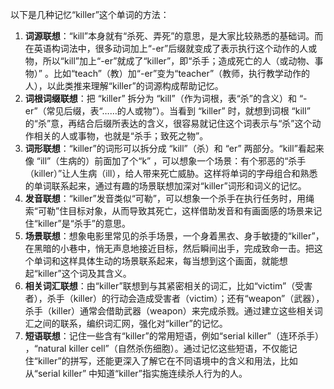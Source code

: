 以下是几种记忆“killer”这个单词的方法：
1. **词源联想**：“kill”本身就有“杀死、弄死”的意思，是大家比较熟悉的基础词。而在英语构词法中，很多动词加上“-er”后缀就变成了表示执行这个动作的人或物，所以“kill”加上“-er”就成了“killer”，即“杀手；造成死亡的人（或动物、事物）” 。比如“teach”（教）加“-er”变为“teacher”（教师，执行教学动作的人），以此类推来理解“killer”的词源构成帮助记忆。
2. **词根词缀联想**：把 “killer” 拆分为 “kill”（作为词根，表“杀”的含义）和 “-er”（常见后缀，表“……的人或物”）。当看到 “killer” 时，就想到词根 “kill” 的“杀”意，再结合后缀所表达的含义，很容易就记住这个词表示与“杀”这个动作相关的人或事物，也就是“杀手；致死之物”。
3. **词形联想**：“killer”的词形可以拆分成 “kill”（杀）和 “er” 两部分。“kill”看起来像 “ill”（生病的）前面加了个“k” ，可以想象一个场景：有个邪恶的“杀手（killer）”让人生病（ill），给人带来死亡威胁。这样将单词的字母组合和熟悉的单词联系起来，通过有趣的场景联想加深对“killer”词形和词义的记忆。
4. **发音联想**：“killer”发音类似“可勒”，可以想象一个杀手在执行任务时，用绳索“可勒”住目标对象，从而导致其死亡，这样借助发音和有画面感的场景来记住“killer”是“杀手”的意思。
5. **场景联想**：想象电影里常见的杀手场景，一个身着黑衣、身手敏捷的“killer”，在黑暗的小巷中，悄无声息地接近目标，然后瞬间出手，完成致命一击。把这个单词和这样具体生动的场景联系起来，每当想到这个画面，就能想起“killer”这个词及其含义。
6. **相关词汇联想**：由“killer”联想到与其紧密相关的词汇，比如“victim”（受害者），杀手（killer）的行动会造成受害者（victim）；还有“weapon”（武器），杀手（killer）通常会借助武器（weapon）来完成杀戮。通过建立这些相关词汇之间的联系，编织词汇网，强化对“killer”的记忆。
7. **短语联想**：记住一些含有“killer”的常用短语，例如“serial killer”（连环杀手） ，“natural killer cell”（自然杀伤细胞）。通过记忆这些短语，不仅能记住“killer”的拼写，还能更深入了解它在不同语境中的含义和用法，比如从“serial killer” 中知道“killer”指实施连续杀人行为的人。 